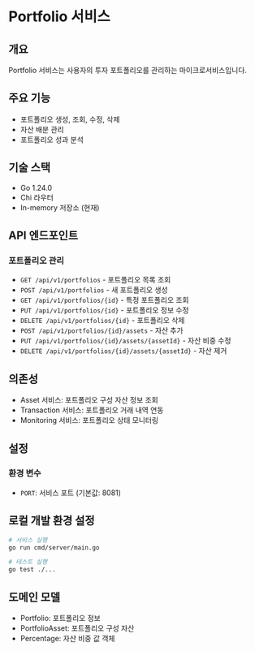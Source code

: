 # Portfolio 서비스

## 개요
Portfolio 서비스는 사용자의 투자 포트폴리오를 관리하는 마이크로서비스입니다.

## 주요 기능
- 포트폴리오 생성, 조회, 수정, 삭제
- 자산 배분 관리
- 포트폴리오 성과 분석

## 기술 스택
- Go 1.24.0
- Chi 라우터
- In-memory 저장소 (현재)

## API 엔드포인트
### 포트폴리오 관리
- `GET /api/v1/portfolios` - 포트폴리오 목록 조회
- `POST /api/v1/portfolios` - 새 포트폴리오 생성
- `GET /api/v1/portfolios/{id}` - 특정 포트폴리오 조회
- `PUT /api/v1/portfolios/{id}` - 포트폴리오 정보 수정
- `DELETE /api/v1/portfolios/{id}` - 포트폴리오 삭제
- `POST /api/v1/portfolios/{id}/assets` - 자산 추가
- `PUT /api/v1/portfolios/{id}/assets/{assetId}` - 자산 비중 수정
- `DELETE /api/v1/portfolios/{id}/assets/{assetId}` - 자산 제거

## 의존성
- Asset 서비스: 포트폴리오 구성 자산 정보 조회
- Transaction 서비스: 포트폴리오 거래 내역 연동
- Monitoring 서비스: 포트폴리오 상태 모니터링

## 설정
### 환경 변수
- `PORT`: 서비스 포트 (기본값: 8081)

## 로컬 개발 환경 설정
```bash
# 서비스 실행
go run cmd/server/main.go

# 테스트 실행
go test ./...
```

## 도메인 모델
- Portfolio: 포트폴리오 정보
- PortfolioAsset: 포트폴리오 구성 자산
- Percentage: 자산 비중 값 객체 